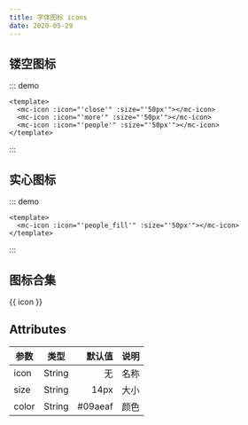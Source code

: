 ```yaml
---
title: 字体图标 icons
date: 2020-05-29
---
```


## 镂空图标

::: demo

```vue
<template>
  <mc-icon :icon="'close'" :size="'50px'"></mc-icon>
  <mc-icon :icon="'more'" :size="'50px'"></mc-icon>
  <mc-icon :icon="'people'" :size="'50px'"></mc-icon>
</template>
```

:::

## 实心图标

::: demo

```vue
<template>
  <mc-icon :icon="'people_fill'" :size="'50px'"></mc-icon>
</template>
```

:::

## 图标合集

<mc-container>
<mc-flex :wrap="'wrap'">
<mc-item :basis="'100px'" v-for="icon in ['accessory','activity','activity_fill','add','addition_fill','addition','addpeople_fill','addpeople','addressbook_fill','addressbook','barrage_fill','barrage','browse_fill','browse','brush','brush_fill','businesscard_fill','businesscard','camera_fill','camera','clock_fill','clock','close','collection_fill','collection','computer_fill','computer','coordinates_fill','coordinates','coupons_fill','coupons','createtask_fill','createtask','customerservice_fill','customerservice','delete_fill','delete','document','document_fill','dynamic_fill','dynamic','editor','eit','emoji_fill','emoji','empty','empty_fill','enter','enterinto','enterinto_fill','feedback_fill','feedback','flag_fill','flag','flashlight','flashlight_fill','flip','flip_fill','fullscreen','group','group_fill','headlines_fill','headlines','homepage_fill','homepage','integral_fill','integral','interactive_fill','interactive','keyboard','label','label_fill','like_fill','like','live_fill','live','lock_fill','lock','mail','mail_fill','manage_fill','manage','message','message_fill','mine','mine_fill','mobilephone_fill','mobilephone','more','narrow','offline_fill','offline','order_fill','order','other','people_fill','people','picture_fill','picture','play','play_fill','playon_fill','playon','praise_fill','praise','prompt_fill','prompt','qrcode_fill','qrcode','redpacket_fill','redpacket','refresh','remind_fill','remind','return','right','scan','select_fill','select','send','service_fill','service','setup_fill','setup','share_fill','share','shielding_fill','shielding','smallscreen_fill','smallscreen','stealth_fill','stealth','success_fill','success','suspend','switch','systemprompt_fill','systemprompt','tailor','task','task_fill','tasklist_fill','tasklist','text','time_fill','time','translation_fill','translation','trash','trash_fill','undo','unlock_fill','unlock','video','video_fill','warning_fill','warning','workbench_fill','workbench','search','searchfill','qianniu','publishgoods_fill','shop_fill','transaction_fill','packup','unfold','wangwang','financial_fill','marketing_fill','shake','decoration_fill','budaidise','qianniudaidise','questions','supply','tools','int','commodity','zhtn']" :key="icon">
<mc-icon :icon="icon" :size="'50px'"></mc-icon>
<p style="text-algin:center;">{{ icon }}</p>
</mc-item>
</mc-flex>
</mc-container>

## Attributes

| 参数  |  类型  |  默认值 | 说明 |
| ----- | :----: | ------: | ---: |
| icon  | String |      无 | 名称 |
| size  | String |    14px | 大小 |
| color | String | #09aeaf | 颜色 |
